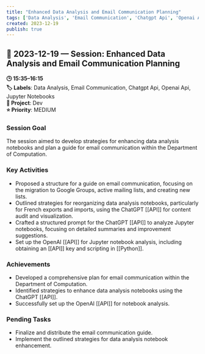 ```yaml
---
title: "Enhanced Data Analysis and Email Communication Planning"
tags: ['Data Analysis', 'Email Communication', 'Chatgpt Api', 'Openai Api', 'Jupyter Notebooks']
created: 2023-12-19
publish: true
---
```


## 📅 2023-12-19 — Session: Enhanced Data Analysis and Email Communication Planning

**🕒 15:35–16:15**  
**🏷️ Labels**: Data Analysis, Email Communication, Chatgpt Api, Openai Api, Jupyter Notebooks  
**📂 Project**: Dev  
**⭐ Priority**: MEDIUM  


### Session Goal
The session aimed to develop strategies for enhancing data analysis notebooks and plan a guide for email communication within the Department of Computation.

### Key Activities
- Proposed a structure for a guide on email communication, focusing on the migration to Google Groups, active mailing lists, and creating new lists.
- Outlined strategies for reorganizing data analysis notebooks, particularly for French exports and imports, using the ChatGPT [[API]] for content audit and visualization.
- Crafted a structured prompt for the ChatGPT [[API]] to analyze Jupyter notebooks, focusing on detailed summaries and improvement suggestions.
- Set up the OpenAI [[API]] for Jupyter notebook analysis, including obtaining an [[API]] key and scripting in [[Python]].

### Achievements
- Developed a comprehensive plan for email communication within the Department of Computation.
- Identified strategies to enhance data analysis notebooks using the ChatGPT [[API]].
- Successfully set up the OpenAI [[API]] for notebook analysis.

### Pending Tasks
- Finalize and distribute the email communication guide.
- Implement the outlined strategies for data analysis notebook enhancement.
